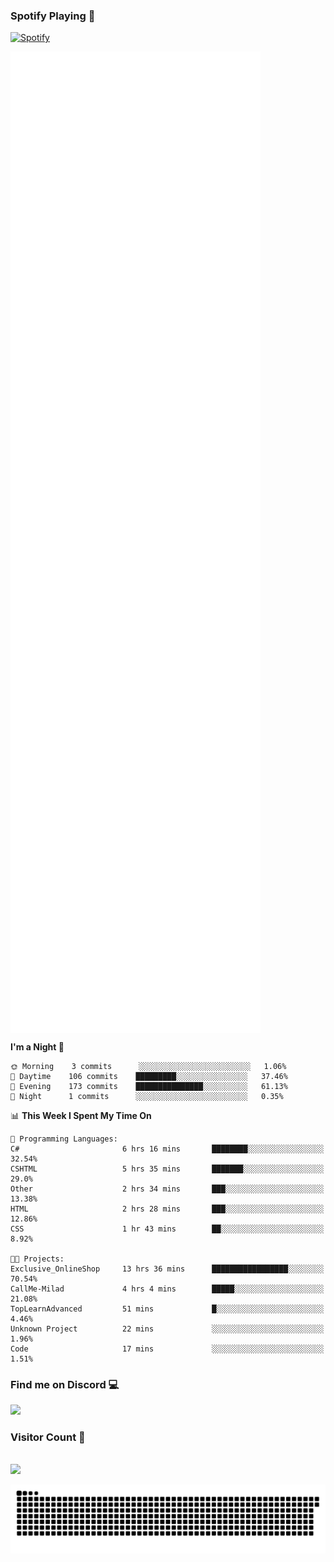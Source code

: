 ### Spotify Playing 🎵
[![Spotify](https://spotify-livestats-callme-milad.vercel.app/api/spotify)](https://open.spotify.com/user/314mrt6dxn5cqoxklh3thbwlr6by)

<img align="center" src="/github-metrics.svg" alt="Metrics" width="400">

<!--START_SECTION:waka-->
**I'm a Night 🦉** 

```text
🌞 Morning    3 commits      ░░░░░░░░░░░░░░░░░░░░░░░░░   1.06% 
🌆 Daytime    106 commits    █████████░░░░░░░░░░░░░░░░   37.46% 
🌃 Evening    173 commits    ███████████████░░░░░░░░░░   61.13% 
🌙 Night      1 commits      ░░░░░░░░░░░░░░░░░░░░░░░░░   0.35%

```


📊 **This Week I Spent My Time On** 

```text
💬 Programming Languages: 
C#                       6 hrs 16 mins       ████████░░░░░░░░░░░░░░░░░   32.54% 
CSHTML                   5 hrs 35 mins       ███████░░░░░░░░░░░░░░░░░░   29.0% 
Other                    2 hrs 34 mins       ███░░░░░░░░░░░░░░░░░░░░░░   13.38% 
HTML                     2 hrs 28 mins       ███░░░░░░░░░░░░░░░░░░░░░░   12.86% 
CSS                      1 hr 43 mins        ██░░░░░░░░░░░░░░░░░░░░░░░   8.92%

🐱‍💻 Projects: 
Exclusive_OnlineShop     13 hrs 36 mins      █████████████████░░░░░░░░   70.54% 
CallMe-Milad             4 hrs 4 mins        █████░░░░░░░░░░░░░░░░░░░░   21.08% 
TopLearnAdvanced         51 mins             █░░░░░░░░░░░░░░░░░░░░░░░░   4.46% 
Unknown Project          22 mins             ░░░░░░░░░░░░░░░░░░░░░░░░░   1.96% 
Code                     17 mins             ░░░░░░░░░░░░░░░░░░░░░░░░░   1.51%

```


<!--END_SECTION:waka-->

### Find me on Discord 💻
<a href="https://discord.gg/pQVcABAxAy" rel="nofollow"> 
  <img src="https://discord.c99.nl/widget/theme-3/977957889358573609.png" data-canonical-src="https://discord.c99.nl/widget/theme-3/977957889358573609.png" style="max-width: 100%;"></a>

### Visitor Count 🔢
<p align="left"> 
  <br>
  <img src="https://profile-counter.glitch.me/callme-devil/count.svg" />
</p>

<img src="https://github.com/callme-devil/callme-devil/blob/output/github-contribution-grid-snake.svg" alt="snake" style="max-width: 100%;">
